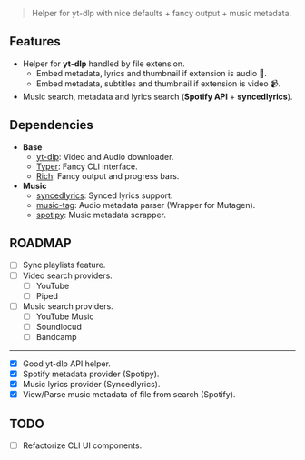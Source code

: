 > Helper for yt-dlp with nice defaults + fancy output + music metadata.

## Features

- Helper for **yt-dlp** handled by file extension.
	- Embed metadata, lyrics and thumbnail if extension is audio 🎵.
	- Embed metadata, subtitles and thumbnail if extension is video 📹.
- Music search, metadata and lyrics search (**Spotify API** + **syncedlyrics**).

## Dependencies

- **Base**
	- [yt-dlp](https://pypi.org/project/yt-dlp/): Video and Audio downloader.
	- [Typer](https://pypi.org/project/typer/): Fancy CLI interface.
	- [Rich](https://pypi.org/project/rich/): Fancy output and progress bars.
- **Music**
	- [syncedlyrics](https://pypi.org/project/syncedlyrics/): Synced lyrics support.
	- [music-tag](https://pypi.org/project/music-tag/): Audio metadata parser (Wrapper for Mutagen).
	- [spotipy](https://pypi.org/project/spotipy/): Music metadata scrapper.

## ROADMAP

- [ ] Sync playlists feature.
- [ ] Video search providers.
	- [ ] YouTube
	- [ ] Piped
- [ ] Music search providers.
	- [ ] YouTube Music
	- [ ] Soundlocud
	- [ ] Bandcamp

---

- [x] Good yt-dlp API helper.
- [x] Spotify metadata provider (Spotipy).
- [x] Music lyrics provider (Syncedlyrics).
- [x] View/Parse music metadata of file from search (Spotify).

## TODO

- [ ] Refactorize CLI UI components.
